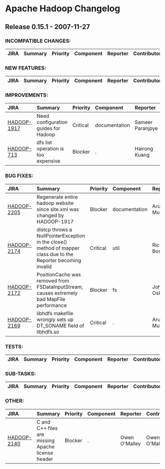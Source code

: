 # Apache Hadoop Changelog

## Release 0.15.1 - 2007-11-27

### INCOMPATIBLE CHANGES:

| JIRA | Summary | Priority | Component | Reporter | Contributor |
|:---- |:---- | :--- |:---- |:---- |:---- |


### NEW FEATURES:

| JIRA | Summary | Priority | Component | Reporter | Contributor |
|:---- |:---- | :--- |:---- |:---- |:---- |


### IMPROVEMENTS:

| JIRA | Summary | Priority | Component | Reporter | Contributor |
|:---- |:---- | :--- |:---- |:---- |:---- |
| [HADOOP-1917](https://issues.apache.org/jira/browse/HADOOP-1917) | Need configuration guides for Hadoop |  Critical | documentation | Sameer Paranjpye | Arun C Murthy |
| [HADOOP-713](https://issues.apache.org/jira/browse/HADOOP-713) | dfs list operation is too expensive |  Blocker | . | Hairong Kuang | dhruba borthakur |


### BUG FIXES:

| JIRA | Summary | Priority | Component | Reporter | Contributor |
|:---- |:---- | :--- |:---- |:---- |:---- |
| [HADOOP-2205](https://issues.apache.org/jira/browse/HADOOP-2205) | Regenerate entire hadoop website since site.xml was changed by HADOOP-1917 |  Blocker | documentation | Arun C Murthy | Arun C Murthy |
| [HADOOP-2174](https://issues.apache.org/jira/browse/HADOOP-2174) | distcp throws a NullPointerException in the close() method of mapper class due to the Reporter becoming invalid |  Critical | util | Riccardo Boscolo | Chris Douglas |
| [HADOOP-2172](https://issues.apache.org/jira/browse/HADOOP-2172) | PositionCache was removed from FSDataInputStream, causes extremely bad MapFile performance |  Blocker | fs | Johan Oskarsson | Doug Cutting |
| [HADOOP-2169](https://issues.apache.org/jira/browse/HADOOP-2169) | libhdfs makefile wrongly sets up DT\_SONAME field of libhdfs.so |  Critical | . | Arun C Murthy | Arun C Murthy |


### TESTS:

| JIRA | Summary | Priority | Component | Reporter | Contributor |
|:---- |:---- | :--- |:---- |:---- |:---- |


### SUB-TASKS:

| JIRA | Summary | Priority | Component | Reporter | Contributor |
|:---- |:---- | :--- |:---- |:---- |:---- |


### OTHER:

| JIRA | Summary | Priority | Component | Reporter | Contributor |
|:---- |:---- | :--- |:---- |:---- |:---- |
| [HADOOP-2140](https://issues.apache.org/jira/browse/HADOOP-2140) | C and C++ files are missing Apache license header |  Blocker | . | Owen O'Malley | Owen O'Malley |


